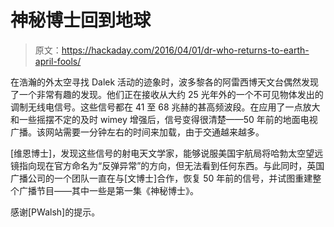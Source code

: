 # 神秘博士回到地球

> 原文：<https://hackaday.com/2016/04/01/dr-who-returns-to-earth-april-fools/>

在浩瀚的外太空寻找 Dalek 活动的迹象时，波多黎各的阿雷西博天文台偶然发现了一个非常有趣的发现。他们正在接收从大约 25 光年外的一个不可见物体发出的调制无线电信号。这些信号都在 41 至 68 兆赫的甚高频波段。在应用了一点放大和一些摇摆不定的及时 wimey 增强后，信号变得很清楚——50 年前的地面电视广播。该网站需要一分钟左右的时间来加载，由于交通越来越多。

[维恩博士]，发现这些信号的射电天文学家，能够说服美国宇航局将哈勃太空望远镜指向现在官方命名为“反弹异常”的方向，但无法看到任何东西。与此同时，英国广播公司的一个团队一直在与[文博士]合作，恢复 50 年前的信号，并试图重建整个广播节目——其中一些是第一集《神秘博士》。

感谢[PWalsh]的提示。